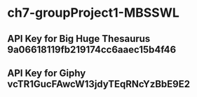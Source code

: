 # ch7-groupProject1-MBSSWL

## API Key for Big Huge Thesaurus 9a06618119fb219174cc6aaec15b4f46

## API Key for Giphy vcTR1GucFAwcW13jdyTEqRNcYzBbE9E2

